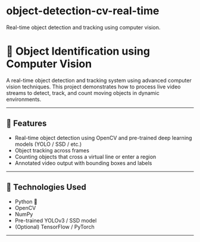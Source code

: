 # object-detection-cv-real-time
Real-time object detection and tracking using computer vision.
# 🎯 Object Identification using Computer Vision

A real-time object detection and tracking system using advanced computer vision techniques. This project demonstrates how to process live video streams to detect, track, and count moving objects in dynamic environments.

---

## 🚀 Features

- Real-time object detection using OpenCV and pre-trained deep learning models (YOLO / SSD / etc.)
- Object tracking across frames
- Counting objects that cross a virtual line or enter a region
- Annotated video output with bounding boxes and labels

---

## 🧰 Technologies Used

- Python 🐍
- OpenCV
- NumPy
- Pre-trained YOLOv3 / SSD model
- (Optional) TensorFlow / PyTorch

---


